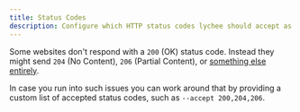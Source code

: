 ```yaml
---
title: Status Codes
description: Configure which HTTP status codes lychee should accept as valid responses.
---
```


Some websites don't respond with a `200` (OK) status code. Instead they might
send `204` (No Content), `206` (Partial Content), or [something else entirely](https://developer.mozilla.org/en-US/docs/Web/HTTP/Status/418).

In case you run into such issues you can work around that by providing a custom
list of accepted status codes, such as `--accept 200,204,206`.
